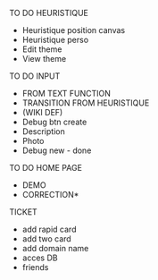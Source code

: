 
TO DO HEURISTIQUE
- Heuristique position canvas
- Heuristique perso
- Edit theme
- View theme

TO DO INPUT
- FROM TEXT FUNCTION
- TRANSITION FROM HEURISTIQUE
- (WIKI DEF)
- Debug btn create
- Description
- Photo
- Debug new                     - done



TO DO HOME PAGE
- DEMO
- CORRECTION*


TICKET
- add rapid card
- add two card
- add domain name
- acces DB
- friends


